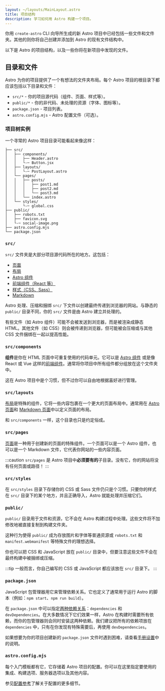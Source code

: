 ```yaml
---
layout: ~/layouts/MainLayout.astro
title: 项目结构
description: 学习如何用 Astro 构建一个项目。
---
```


你用 `create-astro` CLI 向导所生成的新 Astro 项目中已经包括一些文件和文件夹。其他的则你将自己创建并添加到 Astro 的现有文件结构中。

以下是 Astro 的项目结构，以及一些你将在新项目中发现的文件。

## 目录和文件

Astro 为你的项目提供了一个有想法的文件夹布局。每个 Astro 项目的根目录下都应该包括以下目录和文件：

- `src/*` - 你的项目源代码（组件、页面、样式等）。
- `public/*` - 你的非代码、未处理的资源（字体、图标等）。
- `package.json` - 项目列表。
- `astro.config.mjs` - Astro 配置文件（可选）。

### 项目树实例

一个寻常的 Astro 项目目录可能看起来像这样：

```
├── src/
│   ├── components/
│   │   ├── Header.astro
│   │   └-─ Button.jsx
│   ├── layouts/
│   │   └-─ PostLayout.astro
│   └── pages/
│   │   ├── posts/
│   │   │   ├── post1.md
│   │   │   ├── post2.md
│   │   │   └── post3.md
│   │   └── index.astro
│   └── styles/
│       └-─ global.css
├── public/
│   ├── robots.txt
│   ├── favicon.svg
│   └-─ social-image.png
├── astro.config.mjs
└── package.json

```

### `src/`

`src/` 文件夹是大部分项目源代码所在的地方。这包括：

- [页面](/zh-cn/core-concepts/astro-pages/)
- [布局](/zh-cn/core-concepts/layouts/)
- [Astro 组件](/zh-cn/core-concepts/astro-components/)
- [前端组件（React 等）](/zh-cn/core-concepts/framework-components/)
- [样式（CSS、Sass）](/zh-cn/guides/styling/)
- [Markdown](/zh-cn/guides/markdown-content/)

Astro 处理、压缩和捆绑 `src/` 下文件以创建最终传递到浏览器的网站。与静态的 `public/` 目录不同，你的 `src/` 文件是由 Astro 建立并处理的。

有些文件（如 Astro 组件）可能不会被发送到浏览器，而是被渲染成静态 HTML。其他文件（如 CSS）则会被传递到浏览器，但可能被会压缩或与其他 CSS 文件捆绑在一起以提高性能。

### `src/components`

**组件**是你在 HTML 页面中可重复使用的代码单元。它可以是 [Astro 组件](/zh-cn/core-concepts/astro-components/) 或是像 React 或 Vue 这样的[前端组件](/zh-cn/core-concepts/framework-components/)。通常将你项目中所有组件都分组放在这个文件夹中。

这在 Astro 项目中是个习惯，但不过你可以自由地根据喜好进行管理。

### `src/layouts`

[布局](/zh-cn/core-concepts/layouts/)是特殊的组件，它将一些内容包裹在一个更大的页面布局中。通常用在 [Astro 页面](/zh-cn/core-concepts/astro-pages/)和 [Markdown 页面](/zh-cn/guides/markdown-content/)中以定义页面的布局。

和 `src/components` 一样，这个目录也只是约定俗成。

### `src/pages`

[页面](/zh-cn/core-concepts/astro-pages/)是一种用于创建新的页面的特殊组件。一个页面可以是一个 Astro 组件，也可以是一个 Markdown 文件，它代表你网站的一些内容页面。

:::caution
`src/pages` 是 Astro 项目中**必须要有的**子目录。没有它，你的网站将没有任何页面或路径！
:::

### `src/styles`

在 `src/styles` 目录下存储你的 CSS 或 Sass 文件仍只是个习惯。只要你的样式在 `src/` 目录下的某个地方，并且正确导入，Astro 就能处理并压缩它们。

### `public/`

`public/` 目录用于文件和资源，它不会在 Astro 构建过程中处理。这些文件将不加修改地被直接复制到构建文件夹。

这种行为使得 `public/` 成为存放图片和字体等普通资源或 `robots.txt` 和 `manifest.webmanifest` 等特殊文件的理想选择。

你也可以把 CSS 和 JavaScript 放在 `public/` 目录中，但要注意这些文件不会在最终构建中被捆绑或压缩。

:::tip
一般而言，你自己编写的 CSS 或 JavaScript 都应该放在 `src/` 目录下。
:::

### `package.json`

JavaScript 包管理器用它来管理依赖关系。它也定义了通常用于运行 Astro 的脚本（例如：`npm start`、`npm run build`）。

在 `package.json` 中可以指定[两种依赖关系](https://docs.npmjs.com/specifying-dependencies-and-devdependencies-in-a-package-json-file)：`dependencies` 和 `devDependencies`。在大多数情况下它们效果一样，Astro 在构建时需要所有依赖，而你的包管理器则会同时安装这两种依赖。我们建议把所有的依赖项放在 `dependencies` 中，只有在你发现有特殊需要后，再使用 `devDependencies`。

如果想要为你的项目创建新的 `package.json` 文件时遇到困难，请查看[手册设置](/zh-cn/install/manual/)中的说明。

### `astro.config.mjs`

每个入门模板都有它，它存储着 Astro 项目的配置。你可以在这里指定要使用的集成、构建选项、服务器选项以及其他内容。

参见[配置参考](/zh-cn/reference/configuration-reference/#article)了解关于配置的更多细节。

